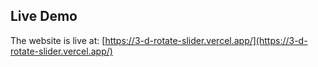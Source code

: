 ## Live Demo
The website is live at: [https://3-d-rotate-slider.vercel.app/](https://3-d-rotate-slider.vercel.app/)
